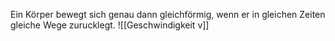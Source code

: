Ein Körper bewegt sich genau dann gleichförmig, wenn er in gleichen Zeiten gleiche Wege zurucklegt.
![[Geschwindigkeit v]]
